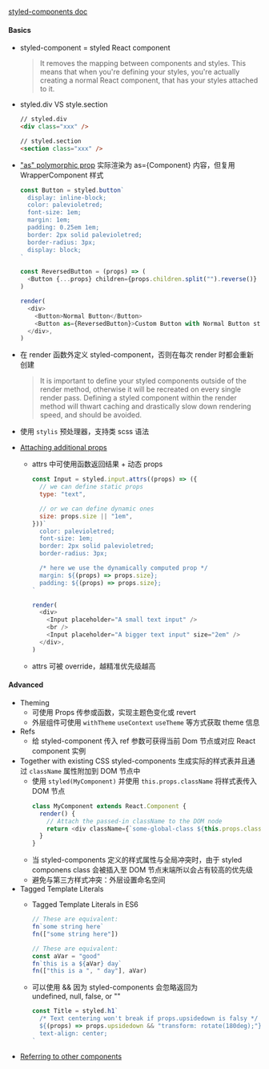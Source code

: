 [styled-components doc](https://styled-components.com/docs)

#### Basics

- styled-component = styled React component
  > It removes the mapping between components and styles. This means that when you're defining your styles, you're actually creating a normal React component, that has your styles attached to it.
- styled.div VS style.section

  ```html
  // styled.div
  <div class="xxx" />

  // styled.section
  <section class="xxx" />
  ```

- ["as" polymorphic prop](https://styled-components.com/docs/api#as-polymorphic-prop)
  实际渲染为 as={Component} 内容，但复用 WrapperComponent 样式

  ```js
  const Button = styled.button`
    display: inline-block;
    color: palevioletred;
    font-size: 1em;
    margin: 1em;
    padding: 0.25em 1em;
    border: 2px solid palevioletred;
    border-radius: 3px;
    display: block;
  `

  const ReversedButton = (props) => (
    <Button {...props} children={props.children.split("").reverse()} />
  )

  render(
    <div>
      <Button>Normal Button</Button>
      <Button as={ReversedButton}>Custom Button with Normal Button styles</Button>
    </div>,
  )
  ```

- 在 render 函数外定义 styled-component，否则在每次 render 时都会重新创建
  > It is important to define your styled components outside of the render method, otherwise it will be recreated on every single render pass. Defining a styled component within the render method will thwart caching and drastically slow down rendering speed, and should be avoided.
- 使用 `stylis` 预处理器，支持类 scss 语法
- [Attaching additional props](https://styled-components.com/docs/basics#attaching-additional-props)
  - attrs 中可使用函数返回结果 + 动态 props

    ```js
    const Input = styled.input.attrs((props) => ({
      // we can define static props
      type: "text",

      // or we can define dynamic ones
      size: props.size || "1em",
    }))`
      color: palevioletred;
      font-size: 1em;
      border: 2px solid palevioletred;
      border-radius: 3px;

      /* here we use the dynamically computed prop */
      margin: ${(props) => props.size};
      padding: ${(props) => props.size};
    `

    render(
      <div>
        <Input placeholder="A small text input" />
        <br />
        <Input placeholder="A bigger text input" size="2em" />
      </div>,
    )
    ```

  - attrs 可被 override，越精准优先级越高

#### Advanced

- Theming
  - 可使用 Props 传参或函数，实现主题色变化或 revert
  - 外层组件可使用 `withTheme` `useContext` `useTheme` 等方式获取 theme 信息
- Refs
  - 给 styled-component 传入 ref 参数可获得当前 Dom 节点或对应 React component 实例
- Together with existing CSS
  styled-components 生成实际的样式表并且通过 `className` 属性附加到 DOM 节点中
  - 使用 `styled(MyComponent)` 并使用 `this.props.className` 将样式表传入 DOM 节点
    ```js
    class MyComponent extends React.Component {
      render() {
        // Attach the passed-in className to the DOM node
        return <div className={`some-global-class ${this.props.className}`} />
      }
    }
    ```
  - 当 styled-components 定义的样式属性与全局冲突时，由于 styled componens class 会被插入至 DOM 节点末端所以会占有较高的优先级
  - 避免与第三方样式冲突：外层设置命名空间
- Tagged Template Literals
  - Tagged Template Literals in ES6

    ```js
    // These are equivalent:
    fn`some string here`
    fn(["some string here"])

    // These are equivalent:
    const aVar = "good"
    fn`this is a ${aVar} day`
    fn(["this is a ", " day"], aVar)
    ```

  - 可以使用 && 因为 styled-components 会忽略返回为 undefined, null, false, or ""
    ```js
    const Title = styled.h1`
      /* Text centering won't break if props.upsidedown is falsy */
      ${(props) => props.upsidedown && "transform: rotate(180deg);"}
      text-align: center;
    `
    ```
- [Referring to other components](https://styled-components.com/docs/advanced#referring-to-other-components)
